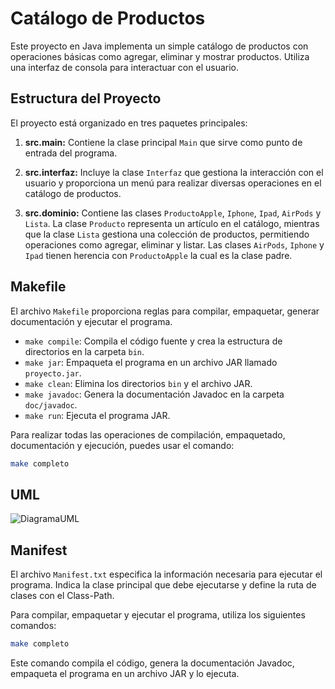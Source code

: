 # Catálogo de Productos

Este proyecto en Java implementa un simple catálogo de productos con operaciones básicas como agregar, eliminar y mostrar productos. Utiliza una interfaz de consola para interactuar con el usuario.

## Estructura del Proyecto

El proyecto está organizado en tres paquetes principales:

1. **src.main:** Contiene la clase principal `Main` que sirve como punto de entrada del programa.

2. **src.interfaz:** Incluye la clase `Interfaz` que gestiona la interacción con el usuario y proporciona un menú para realizar diversas operaciones en el catálogo de productos.

3. **src.dominio:** Contiene las clases `ProductoApple`, `Iphone`, `Ipad`, `AirPods` y `Lista`. La clase `Producto` representa un artículo en el catálogo, mientras que la clase `Lista` gestiona una colección de productos, permitiendo operaciones como agregar, eliminar y listar. Las clases `AirPods`, `Iphone` y `Ipad` tienen herencia con `ProductoApple` la cual es la clase padre.

## Makefile

El archivo `Makefile` proporciona reglas para compilar, empaquetar, generar documentación y ejecutar el programa.

- `make compile`: Compila el código fuente y crea la estructura de directorios en la carpeta `bin`.
- `make jar`: Empaqueta el programa en un archivo JAR llamado `proyecto.jar`.
- `make clean`: Elimina los directorios `bin` y el archivo JAR.
- `make javadoc`: Genera la documentación Javadoc en la carpeta `doc/javadoc`.
- `make run`: Ejecuta el programa JAR.

Para realizar todas las operaciones de compilación, empaquetado, documentación y ejecución, puedes usar el comando:

```bash
make completo
```

## UML
![DiagramaUML](https://github.com/pedrovarona/Practica-Progra-1/assets/121907021/dc82523b-71f0-403c-97b8-86bd4293a329)

## Manifest

El archivo `Manifest.txt` especifica la información necesaria para ejecutar el programa. Indica la clase principal que debe ejecutarse y define la ruta de clases con el Class-Path.

Para compilar, empaquetar y ejecutar el programa, utiliza los siguientes comandos:

```bash
make completo
```

Este comando compila el código, genera la documentación Javadoc, empaqueta el programa en un archivo JAR y lo ejecuta.
